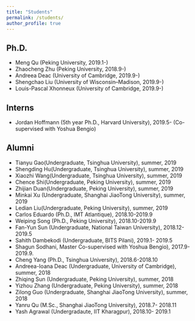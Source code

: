 ```yaml
---
title: "Students"
permalink: /students/
author_profile: true
---
```


Ph.D.
---
* Meng Qu (Peking University, 2019.1-)
* Zhaocheng Zhu (Peking University, 2018.9-)
* Andreea Deac (University of Cambridge, 2019.9-)
* Shengchao Liu (University of Wisconsin–Madison, 2019.9-)
* Louis-Pascal Xhonneux (University of Cambridge, 2019.9-)

Interns 
---
* Jordan Hoffmann (5th year Ph.D., Harvard University), 2019.5- (Co-supervised with Yoshua Bengio)

Alumni
---
* Tianyu Gao(Undergraduate, Tsinghua University), summer, 2019
* Shengding Hu(Undergraduate, Tsinghua University), summer, 2019
* Xiaozhi Wang(Undergraduate, Tsinghua University), summer, 2019
* Chence Shi(Undergraduate, Peking University), summer, 2019
* Zhijian Duan(Undergraduate, Peking University), summer, 2019
* Minkai Xu (Undergraduate, Shanghai JiaoTong University), summer, 2019
* Ledian Liu(Undergraduate, Peking University), summer, 2019
* Carlos Eduardo (Ph.D., IMT Atlantique), 2018.10-2019.9
* Weiping Song (Ph.D., Peking University), 2018.10-2019.9 
* Fan-Yun Sun (Undergraduate, National Taiwan University), 2018.12-2019.5
* Sahith Dambekodi (Undergraduate, BITS Pilani), 2019.1- 2019.5
* Shagun Sodhani, Master Co-supervised with Yoshua Bengio), 2017.9-2019.9.
* Cheng Yang (Ph.D., Tsinghua University), 2018.6-2018.10
* Andreea-Ioana Deac (Undergraduate, University of Cambridge), summer, 2018
* Zhiqing Sun (Undergraduate, Peking University), summer, 2018
* Yizhou Zhang (Undergraduate, Peking University), summer, 2018
* Zilong Guo (Undergraduate, Shanghai JiaoTong University), summer, 2018
* Yanru Qu (M.Sc., Shanghai JiaoTong University), 2018.7- 2018.11
* Yash Agrawal (Undergradaute, IIT Kharagpur), 2018.10- 2019.1
